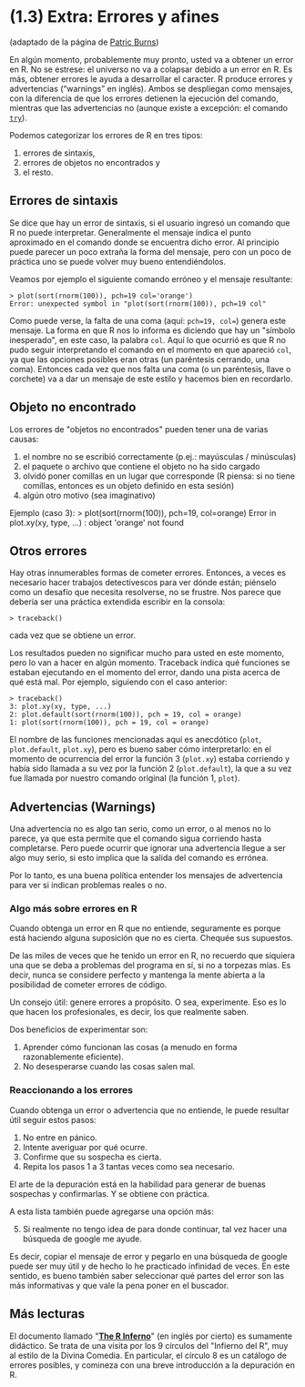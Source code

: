 (1.3) Extra: Errores y afines
=============================

(adaptado de la página de [Patric Burns](http://www.burns-stat.com/))

En algún momento, probablemente muy pronto, usted va a obtener un error en R. No se estrese: el universo no va a colapsar debido a un error en R. Es más, obtener errores le ayuda a desarrollar el caracter. R produce errores y advertencias (“warnings” en inglés). Ambos se despliegan como mensajes, con la diferencia de que los errores detienen la ejecución del comando, mientras que las advertencias no (aunque existe a excepción: el comando [`try`](http://www.inside-r.org/r-doc/base/try)).

Podemos categorizar los errores de R en tres tipos:
1. errores de sintaxis,
2. errores de objetos no encontrados y
3. el resto.

Errores de sintaxis
-------------------

Se dice que hay un error de sintaxis, si el usuario ingresó un comando que R no puede interpretar. Generalmente el mensaje indica el punto aproximado en el comando donde se encuentra dicho error. Al principio puede parecer un poco extraña la forma del mensaje, pero con un poco de práctica uno se puede volver muy bueno entendiéndolos.

Veamos por ejemplo el siguiente comando erróneo y el mensaje resultante:

    > plot(sort(rnorm(100)), pch=19 col='orange')
    Error: unexpected symbol in "plot(sort(rnorm(100)), pch=19 col"

Como puede verse, la falta de una coma (aquí: `pch=19, col=`) genera este mensaje. La forma en que R nos lo informa es diciendo que hay un "símbolo inesperado", en este caso, la palabra `col`. Aquí lo que ocurrió es que R no pudo seguir interpretando el comando en el momento en que apareció `col`, ya que las opciones posibles eran otras (un paréntesis cerrando, una coma). Entonces cada vez que nos falta una coma (o un paréntesis, llave o corchete) va a dar un mensaje de este estilo y hacemos bien en recordarlo.

Objeto no encontrado
--------------------

Los errores de "objetos no encontrados" pueden tener una de varias causas:

1. el nombre no se escribió correctamente (p.ej.: mayúsculas / minúsculas)
2. el paquete o archivo que contiene el objeto no ha sido cargado
3. olvidó poner comillas en un lugar que corresponde (R piensa: si no tiene comillas, entonces es un objeto definido en esta sesión)
4. algún otro motivo (sea imaginativo)

Ejemplo (caso 3):
    > plot(sort(rnorm(100)), pch=19, col=orange)
    Error in plot.xy(xy, type, ...) : object 'orange' not found

Otros errores
-------------

Hay otras innumerables formas de cometer errores. Entonces, a veces es necesario hacer trabajos detectivescos para ver dónde están; piénselo como un desafío que necesita resolverse, no se frustre. Nos parece que debería ser una práctica extendida escribir en la consola:

    > traceback()

cada vez que se obtiene un error.

Los resultados pueden no significar mucho para usted en este momento, pero lo van a hacer en algún momento. Traceback indica qué funciones se estaban ejecutando en el momento del error, dando una pista acerca de qué está mal. Por ejemplo, siguiendo con el caso anterior:

    > traceback()
    3: plot.xy(xy, type, ...)
    2: plot.default(sort(rnorm(100)), pch = 19, col = orange)
    1: plot(sort(rnorm(100)), pch = 19, col = orange)

El nombre de las funciones mencionadas aquí es anecdótico (`plot`, `plot.default`, `plot.xy`), pero es bueno saber cómo interpretarlo: en el momento de ocurrencia del error la función 3 (`plot.xy`) estaba corriendo y había sido llamada a su vez por la función 2 (`plot.default`), la que a su vez fue llamada por nuestro comando original (la función 1, `plot`).

Advertencias (Warnings)
-----------------------

Una advertencia no es algo tan serio, como un error, o al menos no lo parece, ya que esta permite  que el comando sigua corriendo hasta completarse. Pero puede ocurrir que ignorar una advertencia llegue a ser algo muy serio, si esto implica que la salida del comando es errónea.

Por lo tanto, es una buena política entender los mensajes de advertencia para ver si indican problemas reales o no.

### Algo más sobre errores en R

Cuando obtenga un error en R que no entiende, seguramente es porque está haciendo alguna suposición que no es cierta. Chequée sus supuestos.

De las miles de veces que he tenido un error en R, no recuerdo que siquiera una que se deba a problemas del programa en sí, si no a torpezas mías. Es decir, nunca se considere perfecto y mantenga la mente abierta a la posibilidad de cometer errores de código.

Un consejo útil: genere errores a propósito. O sea, experimente. Eso es lo que hacen los profesionales, es decir, los que realmente saben.

Dos beneficios de experimentar son:

1. Aprender cómo funcionan las cosas (a menudo en forma razonablemente eficiente).
2. No desesperarse cuando las cosas salen mal.

### Reaccionando a los errores

Cuando obtenga un error o advertencia que no entiende, le puede resultar útil seguir estos pasos:

1. No entre en pánico.
2. Intente averiguar por qué ocurre.
3. Confirme que su sospecha es cierta.
4. Repita los pasos 1 a 3 tantas veces como sea necesario.

El arte de la depuración está en la habilidad para generar de buenas sospechas y confirmarlas. Y se obtiene con práctica.

A esta lista también puede agregarse una opción más:

5. Si realmente no tengo idea de para donde continuar, tal vez hacer una búsqueda de google me ayude.

Es decir, copiar el mensaje de error y pegarlo en una búsqueda de google puede ser muy útil y de hecho lo he practicado infinidad de veces. En este sentido, es bueno también saber seleccionar qué partes del error son las más informativas y que vale la pena poner en el buscador.

Más lecturas
------------

El documento llamado "[**The R Inferno**](http://www.burns-stat.com/pages/Tutor/R_inferno.pdf)" (en inglés por cierto) es sumamente didáctico. Se trata de una visita por los 9 círculos del "Infierno del R", muy al estilo de la Divina Comedia. En particular, el círculo 8 es un catálogo de errores posibles, y comineza con una breve introducción a la depuración en R.
